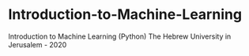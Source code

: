 # Introduction-to-Machine-Learning
Introduction to Machine Learning (Python) The Hebrew University in Jerusalem - 2020
